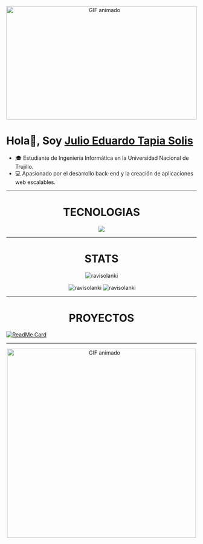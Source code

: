 <p align="center">
  <img src="https://i.gifer.com/xK.gif" alt="GIF animado" width="100%" height="300">
</p>


# Hola👋, Soy [Julio Eduardo Tapia Solis](https://github.com/EduardoTS04)



- 🎓 Estudiante de Ingeniería Informática en la Universidad Nacional de Trujillo.
- 💻 Apasionado por el desarrollo back-end y la creación de aplicaciones web escalables.


---

<h1 align="center">TECNOLOGIAS</h1>

<p align="center">
    <img src="https://skillicons.dev/icons?i=cpp,java,mysql,py,wordpress,vscode,django" />
</p>

---

<h1 align="center">STATS</h1>

<p align="center"> <img src="https://komarev.com/ghpvc/?username=EduardoTS04" alt="ravisolanki" /> </p>

<p align="center">&nbsp;<img align="center" src="https://github-readme-stats.vercel.app/api?username=EduardoTS04&theme=gotham&show_icons=true" alt="ravisolanki" />

<img align="center" src="http://github-readme-streak-stats.herokuapp.com?user=EduardoTS04&theme=gotham&hide_border=true&date_format=M%20j%5B%2C%20Y%5D" alt="ravisolanki" />




---

<h1 align="center">PROYECTOS</h1>

[![ReadMe Card](https://github-readme-stats.vercel.app/api/pin/?username=EduardoTS04&repo=Proyecto_Creacion_de_escena_con_OpenGL&cache_seconds=60)](https://github.com/EduardoTS04/Proyecto_Creacion_de_escena_con_OpenGL)


---

<p align="center"><img src="https://i.gifer.com/79Q7.gif" alt="GIF animado" width="500"></p>



